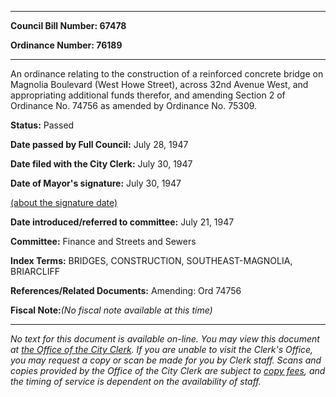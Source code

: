 

********

**Council Bill Number: 67478**
   
**Ordinance Number: 76189**
********

 An ordinance relating to the construction of a reinforced concrete bridge on Magnolia Boulevard (West Howe Street), across 32nd Avenue West, and appropriating additional funds therefor, and amending Section 2 of Ordinance No. 74756 as amended by Ordinance No. 75309.

**Status:** Passed
   
**Date passed by Full Council:** July 28, 1947
   
**Date filed with the City Clerk:** July 30, 1947
   
**Date of Mayor's signature:** July 30, 1947
   
[(about the signature date)](/~public/approvaldate.htm)
   
   
   
**Date introduced/referred to committee:** July 21, 1947
   
**Committee:** Finance and Streets and Sewers
   
   
**Index Terms:** BRIDGES, CONSTRUCTION, SOUTHEAST-MAGNOLIA, BRIARCLIFF

**References/Related Documents:** Amending: Ord 74756

**Fiscal Note:**_(No fiscal note available at this time)_
********

_No text for this document is available on-line. You may view this document at [the Office of the City Clerk](http://www.seattle.gov/leg/clerk/contactUs.htm). If you are unable to visit the Clerk's Office, you may request a copy or scan be made for you by Clerk staff. Scans and copies provided by the Office of the City Clerk are subject to [copy fees](http://clerk.seattle.gov/~public/clerkfees.htm), and the timing of service is dependent on the availability of staff._

